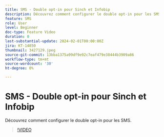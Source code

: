 ```yaml
---
title: SMS - Double opt-in pour Sinch et Infobip
description: Découvrez comment configurer le double opt-in pour les SMS.
feature: SMS
role: User
level: Beginner
doc-type: Feature Video
duration: 0
last-substantial-update: 2024-02-01T00:00:00Z
jira: KT-14850
thumbnail: 3427129.jpeg
source-git-commit: 13bba1375a99df9e92c7eaf479e38444b3909a86
workflow-type: tm+mt
source-wordcount: '30'
ht-degree: 0%

---
```



# SMS - Double opt-in pour Sinch et Infobip

Découvrez comment configurer le double opt-in pour les SMS.

>[!VIDEO](https://video.tv.adobe.com/v/3427129/?learn=on)
